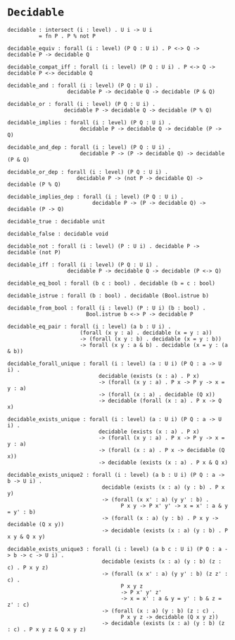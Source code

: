 # `Decidable`

    decidable : intersect (i : level) . U i -> U i
              = fn P . P % not P

    decidable_equiv : forall (i : level) (P Q : U i) . P <-> Q -> decidable P -> decidable Q

    decidable_compat_iff : forall (i : level) (P Q : U i) . P <-> Q -> decidable P <-> decidable Q

    decidable_and : forall (i : level) (P Q : U i) .
                       decidable P -> decidable Q -> decidable (P & Q)

    decidable_or : forall (i : level) (P Q : U i) .
                      decidable P -> decidable Q -> decidable (P % Q)

    decidable_implies : forall (i : level) (P Q : U i) .
                           decidable P -> decidable Q -> decidable (P -> Q)

    decidable_and_dep : forall (i : level) (P Q : U i) .
                           decidable P -> (P -> decidable Q) -> decidable (P & Q)

    decidable_or_dep : forall (i : level) (P Q : U i) .
                          decidable P -> (not P -> decidable Q) -> decidable (P % Q)

    decidable_implies_dep : forall (i : level) (P Q : U i) .
                               decidable P -> (P -> decidable Q) -> decidable (P -> Q)

    decidable_true : decidable unit

    decidable_false : decidable void

    decidable_not : forall (i : level) (P : U i) . decidable P -> decidable (not P)

    decidable_iff : forall (i : level) (P Q : U i) .
                       decidable P -> decidable Q -> decidable (P <-> Q)

    decidable_eq_bool : forall (b c : bool) . decidable (b = c : bool)

    decidable_istrue : forall (b : bool) . decidable (Bool.istrue b)

    decidable_from_bool : forall (i : level) (P : U i) (b : bool) .
                             Bool.istrue b <-> P -> decidable P

    decidable_eq_pair : forall (i : level) (a b : U i) .
                           (forall (x y : a) . decidable (x = y : a))
                           -> (forall (x y : b) . decidable (x = y : b))
                           -> forall (x y : a & b) . decidable (x = y : (a & b))

    decidable_forall_unique : forall (i : level) (a : U i) (P Q : a -> U i) .
                                 decidable (exists (x : a) . P x)
                                 -> (forall (x y : a) . P x -> P y -> x = y : a)
                                 -> (forall (x : a) . decidable (Q x))
                                 -> decidable (forall (x : a) . P x -> Q x)

    decidable_exists_unique : forall (i : level) (a : U i) (P Q : a -> U i) .
                                 decidable (exists (x : a) . P x)
                                 -> (forall (x y : a) . P x -> P y -> x = y : a)
                                 -> (forall (x : a) . P x -> decidable (Q x))
                                 -> decidable (exists (x : a) . P x & Q x)

    decidable_exists_unique2 : forall (i : level) (a b : U i) (P Q : a -> b -> U i) .
                                  decidable (exists (x : a) (y : b) . P x y)
                                  -> (forall (x x' : a) (y y' : b) .
                                        P x y -> P x' y' -> x = x' : a & y = y' : b)
                                  -> (forall (x : a) (y : b) . P x y -> decidable (Q x y))
                                  -> decidable (exists (x : a) (y : b) . P x y & Q x y)

    decidable_exists_unique3 : forall (i : level) (a b c : U i) (P Q : a -> b -> c -> U i) .
                                  decidable (exists (x : a) (y : b) (z : c) . P x y z)
                                  -> (forall (x x' : a) (y y' : b) (z z' : c) .
                                        P x y z
                                        -> P x' y' z'
                                        -> x = x' : a & y = y' : b & z = z' : c)
                                  -> (forall (x : a) (y : b) (z : c) .
                                        P x y z -> decidable (Q x y z))
                                  -> decidable (exists (x : a) (y : b) (z : c) . P x y z & Q x y z)
